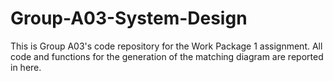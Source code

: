 # Group-A03-System-Design
This is Group A03's code repository for the Work Package 1 assignment. All code and functions for the generation of the matching diagram are reported in here.
